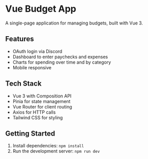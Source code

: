 # Vue Budget App

A single-page application for managing budgets, built with Vue 3.

## Features

- OAuth login via Discord
- Dashboard to enter paychecks and expenses
- Charts for spending over time and by category
- Mobile responsive

## Tech Stack

- Vue 3 with Composition API
- Pinia for state management
- Vue Router for client routing
- Axios for HTTP calls
- Tailwind CSS for styling

## Getting Started

1.  Install dependencies: `npm install`
2.  Run the development server: `npm run dev`
